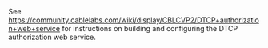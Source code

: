 See https://community.cablelabs.com/wiki/display/CBLCVP2/DTCP+authorization+web+service for instructions on building and configuring the DTCP authorization web service.

